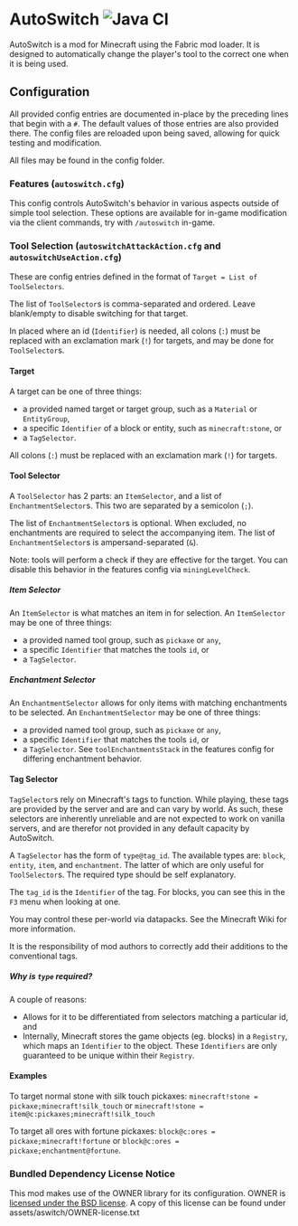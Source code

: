 # AutoSwitch ![Java CI](https://github.com/dexman545/Fabric-Autoswitch/workflows/Java%20CI/badge.svg)
AutoSwitch is a mod for Minecraft using the Fabric mod loader. It is designed to automatically change the player's tool 
to the correct one when it is being used.

## Configuration

All provided config entries are documented in-place by the preceding lines that begin with a `#`.
The default values of those entries are also provided there. The config files are reloaded upon being saved,
allowing for quick testing and modification.

All files may be found in the config folder.
### Features (`autoswitch.cfg`)
This config controls AutoSwitch's behavior in various aspects outside of simple tool selection.
These options are available for in-game modification via the client commands, try with `/autoswitch` in-game.

### Tool Selection (`autoswitchAttackAction.cfg` and `autoswitchUseAction.cfg`)
These are config entries defined in the format of `Target = List of ToolSelectors`.

The list of `ToolSelector`s is comma-separated and ordered. Leave blank/empty to disable switching for that target.

In placed where an id (`Identifier`) is needed, all colons (`:`) must be replaced with an exclamation mark (`!`) for 
targets, and may be done for `ToolSelector`s.

#### Target
A target can be one of three things: 
  - a provided named target or target group, such as a `Material` or `EntityGroup`,
  - a specific `Identifier` of a block or entity, such as `minecraft:stone`, or
  - a `TagSelector`.

All colons (`:`) must be replaced with an exclamation mark (`!`) for targets.

#### Tool Selector
A `ToolSelector` has 2 parts: an `ItemSelector`, and a list of `EnchantmentSelector`s. 
This two are separated by a semicolon (`;`).

The list of `EnchantmentSelector`s is optional. When excluded, no enchantments are required to select 
the accompanying item. The list of `EnchantmentSelector`s is ampersand-separated (`&`).

Note: tools will perform a check if they are effective for the target. You can disable this behavior in the 
features config via `miningLevelCheck`.

##### Item Selector
An `ItemSelector` is what matches an item in for selection. An `ItemSelector` may be one of three things:
  - a provided named tool group, such as `pickaxe` or `any`,
  - a specific `Identifier` that matches the tools `id`, or
  - a `TagSelector`.

##### Enchantment Selector
An `EnchantmentSelector` allows for only items with matching enchantments to be selected. An `EnchantmentSelector` may be one of three things:
- a provided named tool group, such as `pickaxe` or `any`,
- a specific `Identifier` that matches the tools `id`, or
- a `TagSelector`.
See `toolEnchantmentsStack` in the features config for differing enchantment behavior.

#### Tag Selector
`TagSelector`s rely on Minecraft's tags to function. While playing, these tags are provided by the server and are 
and can vary by world. As such, these selectors are inherently unreliable and are not expected to work on vanilla servers, 
and are therefor not provided in any default capacity by AutoSwitch.

A `TagSelector` has the form of `type@tag_id`. The available types are: `block`, `entity`, `item`, and `enchantment`.
The latter of which are only useful for `ToolSelector`s. The required type should be self explanatory.

The `tag_id` is the `Identifier` of the tag. For blocks, you can see this in the `F3` menu when looking at one.

You may control these per-world via datapacks. See the Minecraft Wiki for more information.

It is the responsibility of mod authors to correctly add their additions to the conventional tags.

##### Why is `type` required?
A couple of reasons:
  - Allows for it to be differentiated from selectors matching a particular id, and
  - Internally, Minecraft stores the game objects (eg. blocks) in a `Registry`, 
which maps an `Identifier` to the object. These `Identifiers` are only guaranteed to be unique within their `Registry`.

#### Examples 

To target normal stone with silk touch pickaxes:
`minecraft!stone = pickaxe;minecraft!silk_touch` or `minecraft!stone = item@c:pickaxes;minecraft!silk_touch`

To target all ores with fortune pickaxes:
`block@c:ores = pickaxe;minecraft!fortune` or `block@c:ores = pickaxe;enchantment@fortune`.

### Bundled Dependency License Notice
This mod makes use of the OWNER library for its configuration.
OWNER is [licensed under the BSD license](http://owner.aeonbits.org/docs/license/). A copy of this license can be found 
under assets/aswitch/OWNER-license.txt
